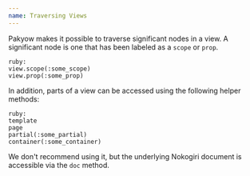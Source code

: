 ```yaml
---
name: Traversing Views
---
```


Pakyow makes it possible to traverse significant nodes in a view. A significant node is one that has been labeled as a `scope` or `prop`.

    ruby:
    view.scope(:some_scope)
    view.prop(:some_prop)

In addition, parts of a view can be accessed using the following helper methods:

    ruby:
    template
    page
    partial(:some_partial)
    container(:some_container)

We don't recommend using it, but the underlying Nokogiri document is accessible via the `doc` method.
